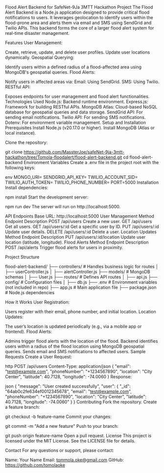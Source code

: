 Flood Alert Backend for SafeNet-9Ja 3MTT Hackathon Project
The Flood Alert Backend is a Node.js application designed to provide critical flood notifications to users. 
It leverages geolocation to identify users within the flood-prone area and alerts them via email and SMS using SendGrid and Twilio APIs. 
This backend forms the core of a larger flood alert system for real-time disaster management.

Features
User Management:

Create, retrieve, update, and delete user profiles.
Update user locations dynamically.
Geospatial Querying:

Identify users within a defined radius of a flood-affected area using MongoDB's geospatial queries.
Flood Alerts:

Notify users in affected areas via:
Email: Using SendGrid.
SMS: Using Twilio.
RESTful API:

Exposes endpoints for user management and flood alert functionalities.
Technologies Used
Node.js: Backend runtime environment.
Express.js: Framework for building RESTful APIs.
MongoDB Atlas: Cloud-based NoSQL database for geospatial queries and data storage.
SendGrid API: For sending email notifications.
Twilio API: For sending SMS notifications.
Dotenv: For environment variable management.
Setup and Installation
Prerequisites
Install Node.js (v20.17.0 or higher).
Install MongoDB (Atlas or local instance).


Clone the repository:

git clone https://github.com/MassterJoe/safeNet-9ja-3mtt-hackathon/tree/Tomola-floodalert/flood-alert-backend.git
cd flood-alert-backend
Environment Variables
Create a .env file in the project root with the following keys:

env
MONGO_URI=<Your MongoDB Connection String>
SENDGRID_API_KEY=<Your SendGrid API Key>
TWILIO_ACCOUNT_SID=<Your Twilio Account SID>
TWILIO_AUTH_TOKEN=<Your Twilio Auth Token>
TWILIO_PHONE_NUMBER=<Your Twilio Phone Number>
PORT=5000
Installation
Install dependencies:


npm install
Start the development server:


npm run dev
The server will run on http://localhost:5000.

API Endpoints
Base URL: http://localhost:5000
User Management
Method	Endpoint	Description
POST	/api/users	Create a new user.
GET	/api/users	Get all users.
GET	/api/users/:id	Get a specific user by ID.
PUT	/api/users/:id	Update user details.
DELETE	/api/users/:id	Delete a user.
Location Updates
Method	Endpoint	Description
PUT	/api/users/:id/location	Update user location (latitude, longitude).
Flood Alerts
Method	Endpoint	Description
POST	/api/alerts	Trigger flood alerts for users in proximity.


Project Structure

flood-alert-backend/
├── controllers/          # Handles business logic for routes
│   ├── userController.js
│   ├── alertController.js
├── models/               # MongoDB schemas
│   ├── User.js
├── routes/               # Defines API routes
│   ├── api.js
├── config/               # Configuration files
│   ├── db.js
├── .env                  # Environment variables (not included in repo)
├── app.js                # Main application file
├── package.json          # Node.js dependencies


How It Works
User Registration:

Users register with their email, phone number, and initial location.
Location Updates:

The user’s location is updated periodically (e.g., via a mobile app or frontend).
Flood Alerts:

Admins trigger flood alerts with the location of the flood.
Backend identifies users within a radius of the flood location using MongoDB geospatial queries.
Sends email and SMS notifications to affected users.
Sample Requests
Create a User
Request:

http
POST /api/users
Content-Type: application/json
{
    "email": "test@example.com",
    "phoneNumber": "+1234567890",
    "location": "City Center",
    "latitude": 40.7128,
    "longitude": -74.0060
}
Response:

json
{
    "message": "User created successfully",
    "user": {
        "_id": "64ab0c2fe634ef0012345678",
        "email": "test@example.com",
        "phoneNumber": "+1234567890",
        "location": "City Center",
        "latitude": 40.7128,
        "longitude": -74.0060"
    }
}
Contributing
Fork the repository.
Create a feature branch:

git checkout -b feature-name
Commit your changes:

git commit -m "Add a new feature"
Push to your branch:


git push origin feature-name
Open a pull request.
License
This project is licensed under the MIT License. See the LICENSE file for details.

Contact
For any questions or support, please contact:

Name: Your Name
Email: tommola.oke@gmail.com
GitHub: https://github.com/tomolaoke
